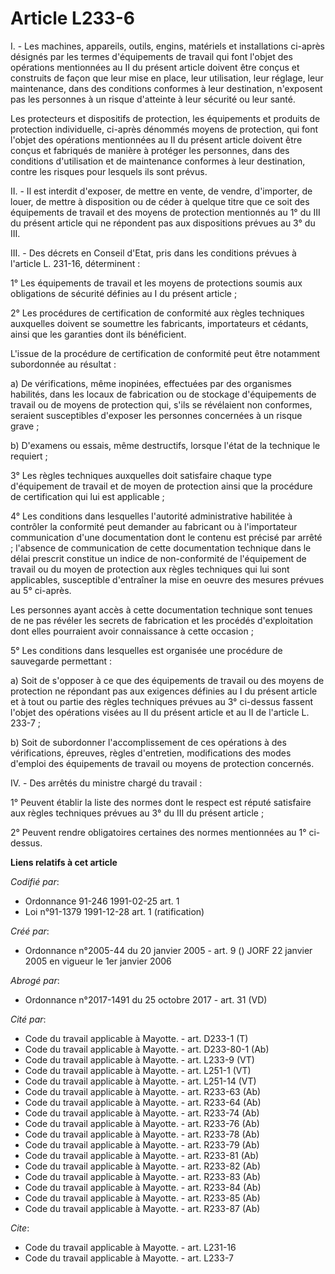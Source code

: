 # Article L233-6

I. - Les machines, appareils, outils, engins, matériels et installations ci-après désignés par les termes d'équipements de
travail qui font l'objet des opérations mentionnées au II du présent article doivent être conçus et construits de façon que
leur mise en place, leur utilisation, leur réglage, leur maintenance, dans des conditions conformes à leur destination,
n'exposent pas les personnes à un risque d'atteinte à leur sécurité ou leur santé.

Les protecteurs et dispositifs de protection, les équipements et produits de protection individuelle, ci-après dénommés
moyens de protection, qui font l'objet des opérations mentionnées au II du présent article doivent être conçus et fabriqués
de manière à protéger les personnes, dans des conditions d'utilisation et de maintenance conformes à leur destination, contre
les risques pour lesquels ils sont prévus.

II. - Il est interdit d'exposer, de mettre en vente, de vendre, d'importer, de louer, de mettre à disposition ou de céder à
quelque titre que ce soit des équipements de travail et des moyens de protection mentionnés au 1° du III du présent article
qui ne répondent pas aux dispositions prévues au 3° du III.

III. - Des décrets en Conseil d'Etat, pris dans les conditions prévues à l'article L. 231-16, déterminent :

1° Les équipements de travail et les moyens de protections soumis aux obligations de sécurité définies au I du présent
article ;

2° Les procédures de certification de conformité aux règles techniques auxquelles doivent se soumettre les fabricants,
importateurs et cédants, ainsi que les garanties dont ils bénéficient.

L'issue de la procédure de certification de conformité peut être notamment subordonnée au résultat :

a) De vérifications, même inopinées, effectuées par des organismes habilités, dans les locaux de fabrication ou de stockage
d'équipements de travail ou de moyens de protection qui, s'ils se révélaient non conformes, seraient susceptibles d'exposer
les personnes concernées à un risque grave ;

b) D'examens ou essais, même destructifs, lorsque l'état de la technique le requiert ;

3° Les règles techniques auxquelles doit satisfaire chaque type d'équipement de travail et de moyen de protection ainsi que
la procédure de certification qui lui est applicable ;

4° Les conditions dans lesquelles l'autorité administrative habilitée à contrôler la conformité peut demander au fabricant ou
à l'importateur communication d'une documentation dont le contenu est précisé par arrêté ; l'absence de communication de
cette documentation technique dans le délai prescrit constitue un indice de non-conformité de l'équipement de travail ou du
moyen de protection aux règles techniques qui lui sont applicables, susceptible d'entraîner la mise en oeuvre des mesures
prévues au 5° ci-après.

Les personnes ayant accès à cette documentation technique sont tenues de ne pas révéler les secrets de fabrication et les
procédés d'exploitation dont elles pourraient avoir connaissance à cette occasion ;

5° Les conditions dans lesquelles est organisée une procédure de sauvegarde permettant :

a) Soit de s'opposer à ce que des équipements de travail ou des moyens de protection ne répondant pas aux exigences définies
au I du présent article et à tout ou partie des règles techniques prévues au 3° ci-dessus fassent l'objet des opérations
visées au II du présent article et au II de l'article L. 233-7 ;

b) Soit de subordonner l'accomplissement de ces opérations à des vérifications, épreuves, règles d'entretien, modifications
des modes d'emploi des équipements de travail ou moyens de protection concernés.

IV. - Des arrêtés du ministre chargé du travail :

1° Peuvent établir la liste des normes dont le respect est réputé satisfaire aux règles techniques prévues au 3° du III du
présent article ;

2° Peuvent rendre obligatoires certaines des normes mentionnées au 1° ci-dessus.

**Liens relatifs à cet article**

_Codifié par_:

  - Ordonnance 91-246 1991-02-25 art. 1
  - Loi n°91-1379 1991-12-28 art. 1 (ratification)

_Créé par_:

  - Ordonnance n°2005-44 du 20 janvier 2005 - art. 9 () JORF 22 janvier 2005 en vigueur le 1er janvier 2006

_Abrogé par_:

  - Ordonnance n°2017-1491 du 25 octobre 2017 - art. 31 (VD)

_Cité par_:

  - Code du travail applicable à Mayotte. - art. D233-1 (T)
  - Code du travail applicable à Mayotte. - art. D233-80-1 (Ab)
  - Code du travail applicable à Mayotte. - art. L233-9 (VT)
  - Code du travail applicable à Mayotte. - art. L251-1 (VT)
  - Code du travail applicable à Mayotte. - art. L251-14 (VT)
  - Code du travail applicable à Mayotte. - art. R233-63 (Ab)
  - Code du travail applicable à Mayotte. - art. R233-64 (Ab)
  - Code du travail applicable à Mayotte. - art. R233-74 (Ab)
  - Code du travail applicable à Mayotte. - art. R233-76 (Ab)
  - Code du travail applicable à Mayotte. - art. R233-78 (Ab)
  - Code du travail applicable à Mayotte. - art. R233-79 (Ab)
  - Code du travail applicable à Mayotte. - art. R233-81 (Ab)
  - Code du travail applicable à Mayotte. - art. R233-82 (Ab)
  - Code du travail applicable à Mayotte. - art. R233-83 (Ab)
  - Code du travail applicable à Mayotte. - art. R233-84 (Ab)
  - Code du travail applicable à Mayotte. - art. R233-85 (Ab)
  - Code du travail applicable à Mayotte. - art. R233-87 (Ab)

_Cite_:

  - Code du travail applicable à Mayotte. - art. L231-16
  - Code du travail applicable à Mayotte. - art. L233-7
